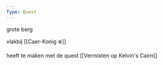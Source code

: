 ```yaml
---
Type: Quest
---
```

grote berg

vlakbij [[Caer-Konig ❄️]]

heeft te maken met de quest [[Vermisten op Kelvin's Cairn]]